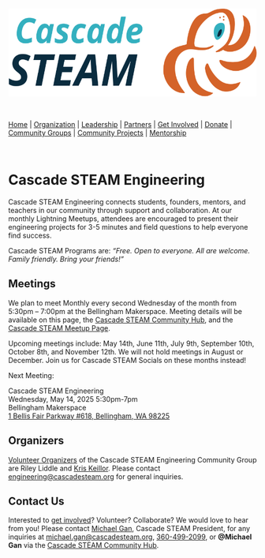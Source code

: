 <style>
  .header {
	display: none;
  }
  .footer {
	display: none;
  }
</style>

<p align="center"><img src="/assets/images/Cascade_STEAM_horizontal_logo_primary.svg" width="600" height="178" /></p>

<br>

[Home](/) | [Organization](/organization) | [Leadership](/leadership) | [Partners](/partners) | [Get Involved](/get-involved) | [Donate](/donate) | [Community Groups](/community-groups) | [Community Projects](/community-projects) | [Mentorship](/mentorship)

<br>

# Cascade STEAM Engineering

Cascade STEAM Engineering connects students, founders, mentors, and teachers in our community through support and collaboration. At our monthly Lightning Meetups, attendees are encouraged to present their engineering projects for 3-5 minutes and field questions to help everyone find success.

Cascade STEAM Programs are: *“Free. Open to everyone. All are welcome. Family friendly. Bring your friends!”*

## Meetings

We plan to meet Monthly every second Wednesday of the month from 5:30pm – 7:00pm at the Bellingham Makerspace. Meeting details will be available on this page, the [Cascade STEAM Community Hub](http://hub.cascadesteam.org/), and the [Cascade STEAM Meetup Page](https://www.meetup.com/cascadesteam).

Upcoming meetings include: May 14th, June 11th, July 9th, September 10th, October 8th, and November 12th. We will not hold meetings in August or December. Join us for Cascade STEAM Socials on these months instead!

Next Meeting:

Cascade STEAM Engineering<br>
Wednesday, May 14, 2025 5:30pm-7pm<br>
Bellingham Makerspace<br>
[1 Bellis Fair Parkway \#618, Bellingham, WA 98225](https://www.google.com/maps/place/1+Bellis+Fair+Pkwy+%23+618,+Bellingham,+WA+98226/)<br>

## Organizers

[Volunteer Organizers](https://cascadesteam.org/leadership) of the Cascade STEAM Engineering Community Group are Riley Liddle and [Kris Keillor](https://www.linkedin.com/in/kris-keillor-205199276/). Please contact [engineering@cascadesteam.org](mailto:engineering@cascadesteam.org) for general inquiries.

## Contact Us

Interested to [get involved](/get-involved)? Volunteer? Collaborate? We would love to hear from you! Please contact [Michael Gan](https://www.linkedin.com/in/michaelbgan), Cascade STEAM President, for any inquiries at [michael.gan@cascadesteam.org](mailto:michael.gan@cascadesteam.org), [360-499-2099](tel:3604992099), or **@Michael Gan** via the [Cascade STEAM Community Hub](http://hub.cascadesteam.org).
